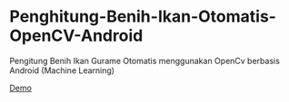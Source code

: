 # Penghitung-Benih-Ikan-Otomatis-OpenCV-Android
Pengitung Benih Ikan Gurame Otomatis menggunakan OpenCv berbasis Android (Machine Learning) 

<a href="https://youtu.be/W-wH7g1XRF0"> Demo </a>
